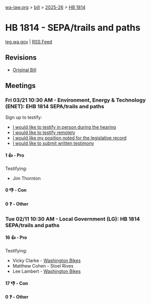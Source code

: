 [wa-law.org](/) > [bill](/bill/) > [2025-26](/bill/2025-26/) > [HB 1814](/bill/2025-26/hb/1814/)

# HB 1814 - SEPA/trails and paths
[leg.wa.gov](https://app.leg.wa.gov/billsummary?BillNumber=1814&Year=2025&Initiative=false) | [RSS Feed](./rss.xml)

## Revisions
* [Original Bill](1/)

## Meetings
### Fri 03/21 10:30 AM - Environment, Energy & Technology (ENET): EHB 1814 SEPA/trails and paths
Sign up to testify:
* [I would like to testify in person during the hearing](https://app.leg.wa.gov/csi/Testifier/Add?chamber=House&mId=33086&aId=165886&caId=26565&tId=1)
* [I would like to testify remotely](https://app.leg.wa.gov/csi/Testifier/Add?chamber=House&mId=33086&aId=165886&caId=26565&tId=2)
* [I would like my position noted for the legislative record](https://app.leg.wa.gov/csi/Testifier/Add?chamber=House&mId=33086&aId=165886&caId=26565&tId=3)
* [I would like to submit written testimony](https://app.leg.wa.gov/csi/Testifier/Add?chamber=House&mId=33086&aId=165886&caId=26565&tId=4)

#### 1 👍 - Pro
Testifying:
* Jim Thornton

#### 0 👎 - Con

#### 0 ❓ - Other

### Tue 02/11 10:30 AM - Local Government (LG): HB 1814 SEPA/trails and paths
#### 16 👍 - Pro
Testifying:
* Vicky Clarke - [Washington Bikes](/org/washington_bikes/)
* Matthew Cohen - Stoel Rives
* Lee Lambert - [Washington Bikes](/org/washington_bikes/)

#### 17 👎 - Con

#### 0 ❓ - Other
